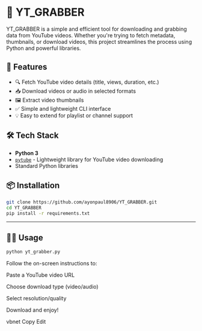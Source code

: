 # 🎥 YT_GRABBER

YT_GRABBER is a simple and efficient tool for downloading and grabbing data from YouTube videos. Whether you're trying to fetch metadata, thumbnails, or download videos, this project streamlines the process using Python and powerful libraries.

## 🚀 Features

- 🔍 Fetch YouTube video details (title, views, duration, etc.)
- 📥 Download videos or audio in selected formats
- 🖼️ Extract video thumbnails
- ✅ Simple and lightweight CLI interface
- 💡 Easy to extend for playlist or channel support

## 🛠️ Tech Stack

- **Python 3**
- [`pytube`](https://github.com/pytube/pytube) - Lightweight library for YouTube video downloading
- Standard Python libraries

## 📦 Installation

```bash
git clone https://github.com/ayonpaul8906/YT_GRABBER.git
cd YT_GRABBER
pip install -r requirements.txt
```



---

## 🧑‍💻 Usage

```bash
python yt_grabber.py

```

Follow the on-screen instructions to:

Paste a YouTube video URL

Choose download type (video/audio)

Select resolution/quality

Download and enjoy!

vbnet
Copy
Edit

